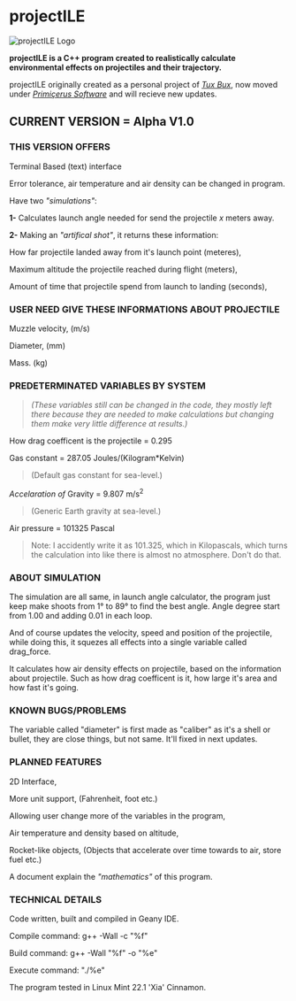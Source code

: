 # projectILE
![projectILE Logo](https://i.imgur.com/OAIRfq2.png)

**projectILE is a C++ program created to realistically calculate environmental effects on projectiles and their trajectory.**

projectILE originally created as a personal project of [*Tux Bux*](https://www.youtube.com/@tuxbux999), now moved under [*Primiçerus Software*](https://www.youtube.com/@primicerius-software
) and will recieve new updates.

## CURRENT VERSION = Alpha V1.0

### THIS VERSION OFFERS
Terminal Based (text) interface

Error tolerance, air temperature and air density can be changed in program.

Have two *"simulations"*:

**1-** Calculates launch angle needed for send the projectile *x* meters away.

**2-** Making an *"artifical shot"*, it returns these information:

  How far projectile landed away from it's launch point (meteres),
	
  Maximum altitude the projectile reached during flight (meters),
	
  Amount of time that projectile spend from launch to landing (seconds),

### USER NEED GIVE THESE INFORMATIONS ABOUT PROJECTILE
Muzzle velocity, (m/s)

Diameter, (mm)

Mass. (kg)

### PREDETERMINATED VARIABLES BY SYSTEM
> *(These variables still can be changed in the code, they mostly left there because they are needed to make calculations but changing them make very little difference at results.)*
> 
How drag coefficent is the projectile = 0.295

Gas constant = 287.05 Joules/(Kilogram*Kelvin) 
> (Default gas constant for sea-level.)

*Accelaration of* Gravity = 9.807 m/s<sup>2</sup> 
> (Generic Earth gravity at sea-level.)
>
Air pressure = 101325 Pascal
> Note: I accidently write it as 101.325, which in Kilopascals, which turns the calculation into like there is almost no atmosphere. Don't do that.

### ABOUT SIMULATION
The simulation are all same, in launch angle calculator, the program just keep make shoots from 1° to 89° to find the best angle. Angle degree start from 1.00 and adding 0.01 in each loop.

And of course updates the velocity, speed and position of the projectile, while doing this, it squezes all effects into a single variable called drag_force.

It calculates how air density effects on projectile, based on the information about projectile. Such as how drag coefficent is it, how large it's area and how fast it's going.

### KNOWN BUGS/PROBLEMS
The variable called "diameter" is first made as "caliber" as it's a shell or bullet, they are close things, but not same. It'll fixed in next updates.

### PLANNED FEATURES
2D Interface,

More unit support, (Fahrenheit, foot etc.)

Allowing user change more of the variables in the program,

Air temperature and density based on altitude,

Rocket-like objects, (Objects that accelerate over time towards to air, store fuel etc.)

A document explain the *"mathematics"* of this program.

### TECHNICAL DETAILS

Code written, built and compiled in Geany IDE.

Compile command: g++ -Wall -c "%f"

Build command: g++ -Wall "%f" -o "%e"

Execute command: "./%e"

The program tested in Linux Mint 22.1 'Xia' Cinnamon.





